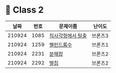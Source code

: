 # 🌌 Class 2

|날짜|번호|문제이름|난이도|
|------|---|---|---|
|210924|1085|[직사각형에서 탈출](https://www.acmicpc.net/problem/1085)|브론즈3|
|210924|1259|[팰린드롬수](https://www.acmicpc.net/problem/1259)|브론즈1|
|210924|2231|[분해합](https://www.acmicpc.net/problem/2231)|브론즈2|
|210924|2292|[벌집](https://www.acmicpc.net/problem/2292)|브론즈2|
